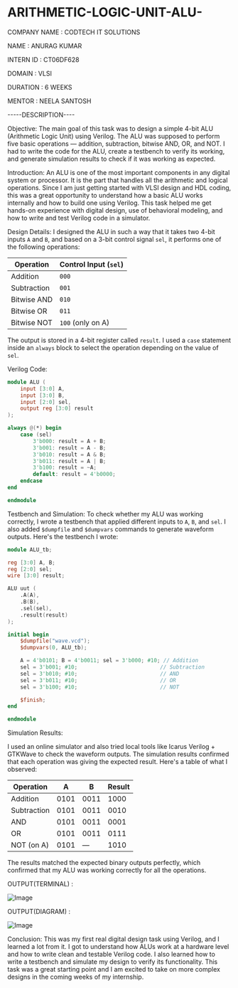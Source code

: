 # ARITHMETIC-LOGIC-UNIT-ALU-

COMPANY NAME : CODTECH IT SOLUTIONS

NAME : ANURAG KUMAR

INTERN ID : CT06DF628

DOMAIN : VLSI

DURATION : 6 WEEKS

MENTOR : NEELA SANTOSH

-----DESCRIPTION----

Objective:
The main goal of this task was to design a simple 4-bit ALU (Arithmetic Logic Unit) using Verilog. The ALU was supposed to perform five basic operations — addition, subtraction, bitwise AND, OR, and NOT. I had to write the code for the ALU, create a testbench to verify its working, and generate simulation results to check if it was working as expected.

Introduction:
An ALU is one of the most important components in any digital system or processor. It is the part that handles all the arithmetic and logical operations. Since I am just getting started with VLSI design and HDL coding, this was a great opportunity to understand how a basic ALU works internally and how to build one using Verilog.
This task helped me get hands-on experience with digital design, use of behavioral modeling, and how to write and test Verilog code in a simulator.

Design Details:
I designed the ALU in such a way that it takes two 4-bit inputs `A` and `B`, and based on a 3-bit control signal `sel`, it performs one of the following operations:

| Operation   | Control Input (`sel`) |
| ----------- | --------------------- |
| Addition    | `000`                 |
| Subtraction | `001`                 |
| Bitwise AND | `010`                 |
| Bitwise OR  | `011`                 |
| Bitwise NOT | `100` (only on A)     |

The output is stored in a 4-bit register called `result`. I used a `case` statement inside an `always` block to select the operation depending on the value of `sel`.

Verilog Code:

```verilog
module ALU (
    input [3:0] A,
    input [3:0] B,
    input [2:0] sel,
    output reg [3:0] result
);

always @(*) begin
    case (sel)
        3'b000: result = A + B;
        3'b001: result = A - B;
        3'b010: result = A & B;
        3'b011: result = A | B;
        3'b100: result = ~A;
        default: result = 4'b0000;
    endcase
end

endmodule
```

Testbench and Simulation:
To check whether my ALU was working correctly, I wrote a testbench that applied different inputs to `A`, `B`, and `sel`. I also added `$dumpfile` and `$dumpvars` commands to generate waveform outputs.
Here's the testbench I wrote:

```verilog
module ALU_tb;

reg [3:0] A, B;
reg [2:0] sel;
wire [3:0] result;

ALU uut (
    .A(A),
    .B(B),
    .sel(sel),
    .result(result)
);

initial begin
    $dumpfile("wave.vcd");
    $dumpvars(0, ALU_tb);

    A = 4'b0101; B = 4'b0011; sel = 3'b000; #10; // Addition
    sel = 3'b001; #10;                          // Subtraction
    sel = 3'b010; #10;                          // AND
    sel = 3'b011; #10;                          // OR
    sel = 3'b100; #10;                          // NOT

    $finish;
end

endmodule
```

Simulation Results:

I used an online simulator and also tried local tools like Icarus Verilog + GTKWave to check the waveform outputs. The simulation results confirmed that each operation was giving the expected result. Here's a table of what I observed:

| Operation   | A    | B    | Result |
| ----------- | ---- | ---- | ------ |
| Addition    | 0101 | 0011 | 1000   |
| Subtraction | 0101 | 0011 | 0010   |
| AND         | 0101 | 0011 | 0001   |
| OR          | 0101 | 0011 | 0111   |
| NOT (on A)  | 0101 | —    | 1010   |

The results matched the expected binary outputs perfectly, which confirmed that my ALU was working correctly for all the operations.

OUTPUT(TERMINAL) : 

  ![Image](https://github.com/user-attachments/assets/c881c770-93dc-4fb3-9a68-37aba11b9460)

OUTPUT(DIAGRAM) : 

  ![Image](https://github.com/user-attachments/assets/6285eccd-9df1-4f20-8997-08b432a6e001)
  
Conclusion:
This was my first real digital design task using Verilog, and I learned a lot from it. I got to understand how ALUs work at a hardware level and how to write clean and testable Verilog code. I also learned how to write a testbench and simulate my design to verify its functionality. This task was a great starting point and I am excited to take on more complex designs in the coming weeks of my internship.

